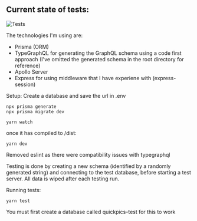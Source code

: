 ## Current state of tests:

![Tests](https://i.gyazo.com/70dec3e89133fcc605cf44625871f904.png)

The technologies I'm using are:

- Prisma (ORM)
- TypeGraphQL for generating the GraphQL schema using a code first approach (I've omitted the generated schema in the root directory for reference)
- Apollo Server
- Express for using middleware that I have experiene with (express-session)

Setup:
Create a database and save the url in .env

```
npx prisma generate
npx prisma migrate dev

yarn watch
```

once it has compiled to /dist:

```
yarn dev
```

Removed eslint as there were compatibility issues with typegraphql

Testing is done by creating a new schema (identified by a randomly generated string) and connecting to the test database, before starting a test server.
All data is wiped after each testing run.

Running tests:

```
yarn test
```

You must first create a database called quickpics-test for this to work
